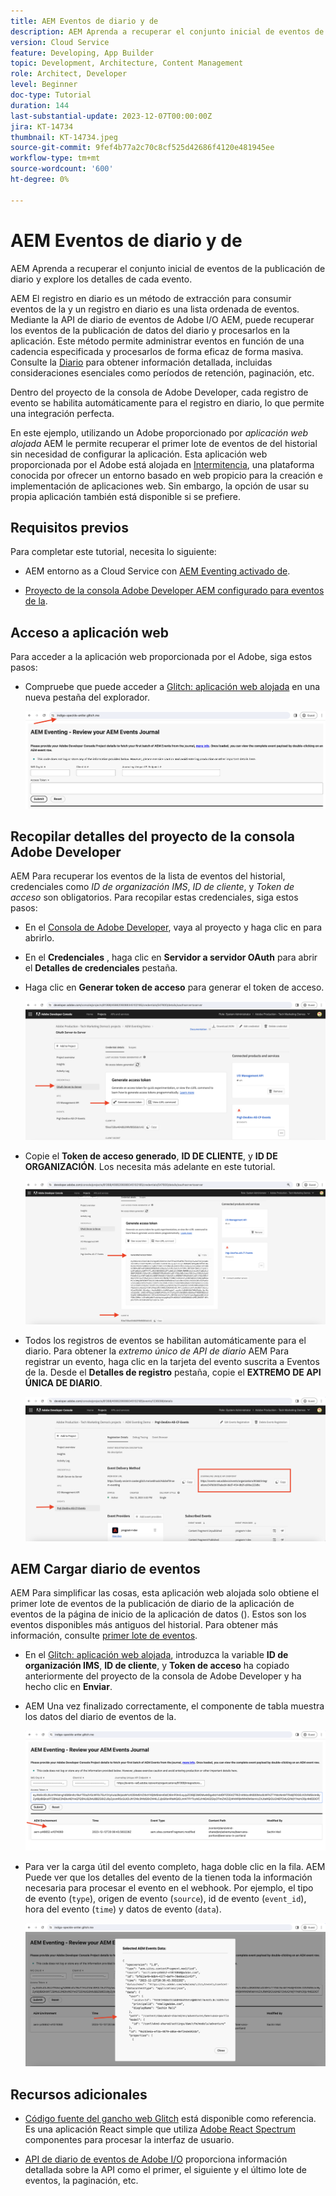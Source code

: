 ```yaml
---
title: AEM Eventos de diario y de
description: AEM Aprenda a recuperar el conjunto inicial de eventos de la publicación de diario y explore los detalles de cada evento.
version: Cloud Service
feature: Developing, App Builder
topic: Development, Architecture, Content Management
role: Architect, Developer
level: Beginner
doc-type: Tutorial
duration: 144
last-substantial-update: 2023-12-07T00:00:00Z
jira: KT-14734
thumbnail: KT-14734.jpeg
source-git-commit: 9fef4b77a2c70c8cf525d42686f4120e481945ee
workflow-type: tm+mt
source-wordcount: '600'
ht-degree: 0%

---
```



# AEM Eventos de diario y de

AEM Aprenda a recuperar el conjunto inicial de eventos de la publicación de diario y explore los detalles de cada evento.

AEM El registro en diario es un método de extracción para consumir eventos de la y un registro en diario es una lista ordenada de eventos. Mediante la API de diario de eventos de Adobe I/O AEM, puede recuperar los eventos de la publicación de datos del diario y procesarlos en la aplicación. Este método permite administrar eventos en función de una cadencia especificada y procesarlos de forma eficaz de forma masiva. Consulte la [Diario](https://developer.adobe.com/events/docs/guides/journaling_intro/) para obtener información detallada, incluidas consideraciones esenciales como períodos de retención, paginación, etc.

Dentro del proyecto de la consola de Adobe Developer, cada registro de evento se habilita automáticamente para el registro en diario, lo que permite una integración perfecta.

En este ejemplo, utilizando un Adobe proporcionado por _aplicación web alojada_ AEM le permite recuperar el primer lote de eventos de del historial sin necesidad de configurar la aplicación. Esta aplicación web proporcionada por el Adobe está alojada en [Intermitencia](https://glitch.com/), una plataforma conocida por ofrecer un entorno basado en web propicio para la creación e implementación de aplicaciones web. Sin embargo, la opción de usar su propia aplicación también está disponible si se prefiere.

## Requisitos previos

Para completar este tutorial, necesita lo siguiente:

- AEM entorno as a Cloud Service con [AEM Eventing activado de](https://developer.adobe.com/experience-cloud/experience-manager-apis/guides/events/#enable-aem-events-on-your-aem-cloud-service-environment).

- [Proyecto de la consola Adobe Developer AEM configurado para eventos de la](https://developer.adobe.com/experience-cloud/experience-manager-apis/guides/events/#how-to-subscribe-to-aem-events-in-the-adobe-developer-console).

## Acceso a aplicación web

Para acceder a la aplicación web proporcionada por el Adobe, siga estos pasos:

- Compruebe que puede acceder a [Glitch: aplicación web alojada](https://indigo-speckle-antler.glitch.me/) en una nueva pestaña del explorador.

  ![Glitch: aplicación web alojada](../assets/examples/journaling/glitch-hosted-web-application.png)

## Recopilar detalles del proyecto de la consola Adobe Developer

AEM Para recuperar los eventos de la lista de eventos del historial, credenciales como _ID de organización IMS_, _ID de cliente_, y _Token de acceso_ son obligatorios. Para recopilar estas credenciales, siga estos pasos:

- En el [Consola de Adobe Developer](https://developer.adobe.com), vaya al proyecto y haga clic en para abrirlo.

- En el **Credenciales** , haga clic en **Servidor a servidor OAuth** para abrir el **Detalles de credenciales** pestaña.

- Haga clic en **Generar token de acceso** para generar el token de acceso.

  ![Generar token de acceso del proyecto de la consola Adobe Developer](../assets/examples/journaling/adobe-developer-console-project-generate-access-token.png)

- Copie el **Token de acceso generado**, **ID DE CLIENTE**, y **ID DE ORGANIZACIÓN**. Los necesita más adelante en este tutorial.

  ![Credenciales de copia de proyecto de la consola Adobe Developer](../assets/examples/journaling/adobe-developer-console-project-copy-credentials.png)

- Todos los registros de eventos se habilitan automáticamente para el diario. Para obtener la _extremo único de API de diario_ AEM Para registrar un evento, haga clic en la tarjeta del evento suscrita a Eventos de la. Desde el **Detalles de registro** pestaña, copie el **EXTREMO DE API ÚNICA DE DIARIO**.

  ![Tarjeta Eventos del proyecto de la consola Adobe Developer](../assets/examples/journaling/adobe-developer-console-project-events-card.png)

## AEM Cargar diario de eventos

AEM Para simplificar las cosas, esta aplicación web alojada solo obtiene el primer lote de eventos de la publicación de diario de la aplicación de eventos de la página de inicio de la aplicación de datos (). Estos son los eventos disponibles más antiguos del historial. Para obtener más información, consulte [primer lote de eventos](https://developer.adobe.com/events/docs/guides/api/journaling_api/#fetching-your-first-batch-of-events-from-the-journal).

- En el [Glitch: aplicación web alojada](https://indigo-speckle-antler.glitch.me/), introduzca la variable **ID de organización IMS**, **ID de cliente**, y **Token de acceso** ha copiado anteriormente del proyecto de la consola de Adobe Developer y ha hecho clic en **Enviar**.

- AEM Una vez finalizado correctamente, el componente de tabla muestra los datos del diario de eventos de la.

  ![AEM Datos de diario de eventos de](../assets/examples/journaling/load-journal.png)

- Para ver la carga útil del evento completo, haga doble clic en la fila. AEM Puede ver que los detalles del evento de la tienen toda la información necesaria para procesar el evento en el webhook. Por ejemplo, el tipo de evento (`type`), origen de evento (`source`), id de evento (`event_id`), hora del evento (`time`) y datos de evento (`data`).

  ![AEM Completar carga útil del evento](../assets/examples/journaling/complete-journal-data.png)

## Recursos adicionales

- [Código fuente del gancho web Glitch](https://glitch.com/edit/#!/indigo-speckle-antler) está disponible como referencia. Es una aplicación React simple que utiliza [Adobe React Spectrum](https://react-spectrum.adobe.com/react-spectrum/index.html) componentes para procesar la interfaz de usuario.

- [API de diario de eventos de Adobe I/O](https://developer.adobe.com/events/docs/guides/api/journaling_api/) proporciona información detallada sobre la API como el primer, el siguiente y el último lote de eventos, la paginación, etc.
